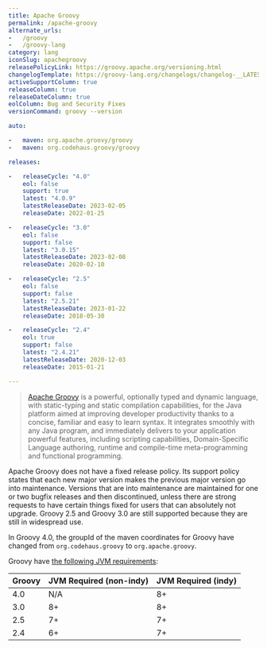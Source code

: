 ```yaml
---
title: Apache Groovy
permalink: /apache-groovy
alternate_urls:
-   /groovy
-   /groovy-lang
category: lang
iconSlug: apachegroovy
releasePolicyLink: https://groovy.apache.org/versioning.html
changelogTemplate: https://groovy-lang.org/changelogs/changelog-__LATEST__.html
activeSupportColumn: true
releaseColumn: true
releaseDateColumn: true
eolColumn: Bug and Security Fixes
versionCommand: groovy --version

auto:

-   maven: org.apache.groovy/groovy
-   maven: org.codehaus.groovy/groovy

releases:

-   releaseCycle: "4.0"
    eol: false
    support: true
    latest: "4.0.9"
    latestReleaseDate: 2023-02-05
    releaseDate: 2022-01-25

-   releaseCycle: "3.0"
    eol: false
    support: false
    latest: "3.0.15"
    latestReleaseDate: 2023-02-08
    releaseDate: 2020-02-10

-   releaseCycle: "2.5"
    eol: false
    support: false
    latest: "2.5.21"
    latestReleaseDate: 2023-01-22
    releaseDate: 2018-05-30

-   releaseCycle: "2.4"
    eol: true
    support: false
    latest: "2.4.21"
    latestReleaseDate: 2020-12-03
    releaseDate: 2015-01-21

---
```


> [Apache Groovy](https://www.groovy-lang.org/) is a powerful, optionally typed and dynamic language, with static-typing
> and static compilation capabilities, for the Java platform aimed at improving developer productivity thanks to a
> concise, familiar and easy to learn syntax. It integrates smoothly with any Java program, and immediately delivers to
> your application powerful features, including scripting capabilities, Domain-Specific Language authoring, runtime and
> compile-time meta-programming and functional programming.

Apache Groovy does not have a fixed release policy. Its support policy states that each new major version makes the
previous major version go into maintenance. Versions that are into maintenance are maintained for one or two bugfix
releases and then discontinued, unless there are strong requests to have certain things fixed for users that can
absolutely not upgrade. Groovy 2.5 and Groovy 3.0 are still supported because they are still in widespread use.

In Groovy 4.0, the groupId of the maven coordinates for Groovy have changed from `org.codehaus.groovy` to `org.apache.groovy`.

Groovy have [the following JVM requirements](https://groovy.apache.org/download.html):

| Groovy | JVM Required (non-indy) | JVM Required (indy) |
|--------|:------------------------|---------------------|
| 4.0    | N/A                     | 8+                  |
| 3.0    | 8+                      | 8+                  |
| 2.5    | 7+                      | 7+                  |
| 2.4    | 6+                      | 7+                  |
